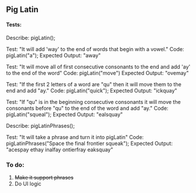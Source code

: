 ## Pig Latin

#### Tests:
  
Describe: pigLatin();

Test: "It will add 'way' to the end of words that begin with a vowel."
Code: pigLatin("a");
Expected Output: "away"

Test: "It will move all of first consecutive consonants to the end and add 'ay' to the end of the word"
Code: pigLatin("move")
Expected Output: "ovemay"

Test: "If the first 2 letters of a word are "qu" then it will move them to the end and add "ay."
Code: pigLatin("quick");
Expected Output: "ickquay"

Test: "If "qu" is in the beginning consecutive consonants it will move the consonants before "qu" to the end of the word and add "ay."
Code: pigLatin("squeal");
Expected Output: "ealsquay"

Describe: pigLatinPhrases();

Test: "It will take a phrase and turn it into pigLatin"
Code: pigLatinPhrases("Space the final frontier squeak");
Expected Output: "acespay ethay inalfay ontierfray eaksquay"

### To do:

1. ~~Make it support phrases~~
2. Do UI logic